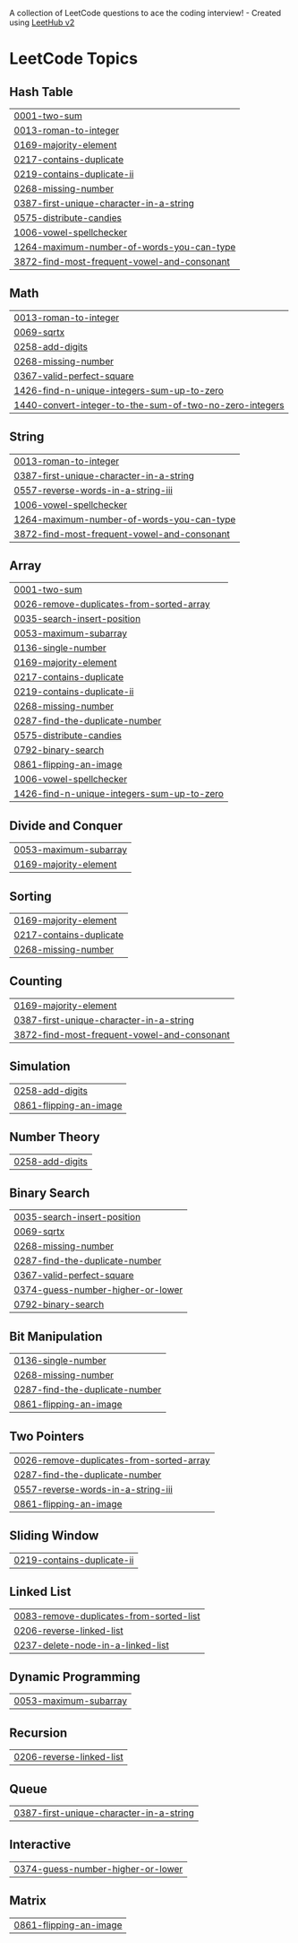 A collection of LeetCode questions to ace the coding interview! - Created using [LeetHub v2](https://github.com/arunbhardwaj/LeetHub-2.0)
<!---LeetCode Topics Start-->
# LeetCode Topics
## Hash Table
|  |
| ------- |
| [0001-two-sum](https://github.com/nikhitadasari26/Leetcode/tree/master/0001-two-sum) |
| [0013-roman-to-integer](https://github.com/nikhitadasari26/Leetcode/tree/master/0013-roman-to-integer) |
| [0169-majority-element](https://github.com/nikhitadasari26/Leetcode/tree/master/0169-majority-element) |
| [0217-contains-duplicate](https://github.com/nikhitadasari26/Leetcode/tree/master/0217-contains-duplicate) |
| [0219-contains-duplicate-ii](https://github.com/nikhitadasari26/Leetcode/tree/master/0219-contains-duplicate-ii) |
| [0268-missing-number](https://github.com/nikhitadasari26/Leetcode/tree/master/0268-missing-number) |
| [0387-first-unique-character-in-a-string](https://github.com/nikhitadasari26/Leetcode/tree/master/0387-first-unique-character-in-a-string) |
| [0575-distribute-candies](https://github.com/nikhitadasari26/Leetcode/tree/master/0575-distribute-candies) |
| [1006-vowel-spellchecker](https://github.com/nikhitadasari26/Leetcode/tree/master/1006-vowel-spellchecker) |
| [1264-maximum-number-of-words-you-can-type](https://github.com/nikhitadasari26/Leetcode/tree/master/1264-maximum-number-of-words-you-can-type) |
| [3872-find-most-frequent-vowel-and-consonant](https://github.com/nikhitadasari26/Leetcode/tree/master/3872-find-most-frequent-vowel-and-consonant) |
## Math
|  |
| ------- |
| [0013-roman-to-integer](https://github.com/nikhitadasari26/Leetcode/tree/master/0013-roman-to-integer) |
| [0069-sqrtx](https://github.com/nikhitadasari26/Leetcode/tree/master/0069-sqrtx) |
| [0258-add-digits](https://github.com/nikhitadasari26/Leetcode/tree/master/0258-add-digits) |
| [0268-missing-number](https://github.com/nikhitadasari26/Leetcode/tree/master/0268-missing-number) |
| [0367-valid-perfect-square](https://github.com/nikhitadasari26/Leetcode/tree/master/0367-valid-perfect-square) |
| [1426-find-n-unique-integers-sum-up-to-zero](https://github.com/nikhitadasari26/Leetcode/tree/master/1426-find-n-unique-integers-sum-up-to-zero) |
| [1440-convert-integer-to-the-sum-of-two-no-zero-integers](https://github.com/nikhitadasari26/Leetcode/tree/master/1440-convert-integer-to-the-sum-of-two-no-zero-integers) |
## String
|  |
| ------- |
| [0013-roman-to-integer](https://github.com/nikhitadasari26/Leetcode/tree/master/0013-roman-to-integer) |
| [0387-first-unique-character-in-a-string](https://github.com/nikhitadasari26/Leetcode/tree/master/0387-first-unique-character-in-a-string) |
| [0557-reverse-words-in-a-string-iii](https://github.com/nikhitadasari26/Leetcode/tree/master/0557-reverse-words-in-a-string-iii) |
| [1006-vowel-spellchecker](https://github.com/nikhitadasari26/Leetcode/tree/master/1006-vowel-spellchecker) |
| [1264-maximum-number-of-words-you-can-type](https://github.com/nikhitadasari26/Leetcode/tree/master/1264-maximum-number-of-words-you-can-type) |
| [3872-find-most-frequent-vowel-and-consonant](https://github.com/nikhitadasari26/Leetcode/tree/master/3872-find-most-frequent-vowel-and-consonant) |
## Array
|  |
| ------- |
| [0001-two-sum](https://github.com/nikhitadasari26/Leetcode/tree/master/0001-two-sum) |
| [0026-remove-duplicates-from-sorted-array](https://github.com/nikhitadasari26/Leetcode/tree/master/0026-remove-duplicates-from-sorted-array) |
| [0035-search-insert-position](https://github.com/nikhitadasari26/Leetcode/tree/master/0035-search-insert-position) |
| [0053-maximum-subarray](https://github.com/nikhitadasari26/Leetcode/tree/master/0053-maximum-subarray) |
| [0136-single-number](https://github.com/nikhitadasari26/Leetcode/tree/master/0136-single-number) |
| [0169-majority-element](https://github.com/nikhitadasari26/Leetcode/tree/master/0169-majority-element) |
| [0217-contains-duplicate](https://github.com/nikhitadasari26/Leetcode/tree/master/0217-contains-duplicate) |
| [0219-contains-duplicate-ii](https://github.com/nikhitadasari26/Leetcode/tree/master/0219-contains-duplicate-ii) |
| [0268-missing-number](https://github.com/nikhitadasari26/Leetcode/tree/master/0268-missing-number) |
| [0287-find-the-duplicate-number](https://github.com/nikhitadasari26/Leetcode/tree/master/0287-find-the-duplicate-number) |
| [0575-distribute-candies](https://github.com/nikhitadasari26/Leetcode/tree/master/0575-distribute-candies) |
| [0792-binary-search](https://github.com/nikhitadasari26/Leetcode/tree/master/0792-binary-search) |
| [0861-flipping-an-image](https://github.com/nikhitadasari26/Leetcode/tree/master/0861-flipping-an-image) |
| [1006-vowel-spellchecker](https://github.com/nikhitadasari26/Leetcode/tree/master/1006-vowel-spellchecker) |
| [1426-find-n-unique-integers-sum-up-to-zero](https://github.com/nikhitadasari26/Leetcode/tree/master/1426-find-n-unique-integers-sum-up-to-zero) |
## Divide and Conquer
|  |
| ------- |
| [0053-maximum-subarray](https://github.com/nikhitadasari26/Leetcode/tree/master/0053-maximum-subarray) |
| [0169-majority-element](https://github.com/nikhitadasari26/Leetcode/tree/master/0169-majority-element) |
## Sorting
|  |
| ------- |
| [0169-majority-element](https://github.com/nikhitadasari26/Leetcode/tree/master/0169-majority-element) |
| [0217-contains-duplicate](https://github.com/nikhitadasari26/Leetcode/tree/master/0217-contains-duplicate) |
| [0268-missing-number](https://github.com/nikhitadasari26/Leetcode/tree/master/0268-missing-number) |
## Counting
|  |
| ------- |
| [0169-majority-element](https://github.com/nikhitadasari26/Leetcode/tree/master/0169-majority-element) |
| [0387-first-unique-character-in-a-string](https://github.com/nikhitadasari26/Leetcode/tree/master/0387-first-unique-character-in-a-string) |
| [3872-find-most-frequent-vowel-and-consonant](https://github.com/nikhitadasari26/Leetcode/tree/master/3872-find-most-frequent-vowel-and-consonant) |
## Simulation
|  |
| ------- |
| [0258-add-digits](https://github.com/nikhitadasari26/Leetcode/tree/master/0258-add-digits) |
| [0861-flipping-an-image](https://github.com/nikhitadasari26/Leetcode/tree/master/0861-flipping-an-image) |
## Number Theory
|  |
| ------- |
| [0258-add-digits](https://github.com/nikhitadasari26/Leetcode/tree/master/0258-add-digits) |
## Binary Search
|  |
| ------- |
| [0035-search-insert-position](https://github.com/nikhitadasari26/Leetcode/tree/master/0035-search-insert-position) |
| [0069-sqrtx](https://github.com/nikhitadasari26/Leetcode/tree/master/0069-sqrtx) |
| [0268-missing-number](https://github.com/nikhitadasari26/Leetcode/tree/master/0268-missing-number) |
| [0287-find-the-duplicate-number](https://github.com/nikhitadasari26/Leetcode/tree/master/0287-find-the-duplicate-number) |
| [0367-valid-perfect-square](https://github.com/nikhitadasari26/Leetcode/tree/master/0367-valid-perfect-square) |
| [0374-guess-number-higher-or-lower](https://github.com/nikhitadasari26/Leetcode/tree/master/0374-guess-number-higher-or-lower) |
| [0792-binary-search](https://github.com/nikhitadasari26/Leetcode/tree/master/0792-binary-search) |
## Bit Manipulation
|  |
| ------- |
| [0136-single-number](https://github.com/nikhitadasari26/Leetcode/tree/master/0136-single-number) |
| [0268-missing-number](https://github.com/nikhitadasari26/Leetcode/tree/master/0268-missing-number) |
| [0287-find-the-duplicate-number](https://github.com/nikhitadasari26/Leetcode/tree/master/0287-find-the-duplicate-number) |
| [0861-flipping-an-image](https://github.com/nikhitadasari26/Leetcode/tree/master/0861-flipping-an-image) |
## Two Pointers
|  |
| ------- |
| [0026-remove-duplicates-from-sorted-array](https://github.com/nikhitadasari26/Leetcode/tree/master/0026-remove-duplicates-from-sorted-array) |
| [0287-find-the-duplicate-number](https://github.com/nikhitadasari26/Leetcode/tree/master/0287-find-the-duplicate-number) |
| [0557-reverse-words-in-a-string-iii](https://github.com/nikhitadasari26/Leetcode/tree/master/0557-reverse-words-in-a-string-iii) |
| [0861-flipping-an-image](https://github.com/nikhitadasari26/Leetcode/tree/master/0861-flipping-an-image) |
## Sliding Window
|  |
| ------- |
| [0219-contains-duplicate-ii](https://github.com/nikhitadasari26/Leetcode/tree/master/0219-contains-duplicate-ii) |
## Linked List
|  |
| ------- |
| [0083-remove-duplicates-from-sorted-list](https://github.com/nikhitadasari26/Leetcode/tree/master/0083-remove-duplicates-from-sorted-list) |
| [0206-reverse-linked-list](https://github.com/nikhitadasari26/Leetcode/tree/master/0206-reverse-linked-list) |
| [0237-delete-node-in-a-linked-list](https://github.com/nikhitadasari26/Leetcode/tree/master/0237-delete-node-in-a-linked-list) |
## Dynamic Programming
|  |
| ------- |
| [0053-maximum-subarray](https://github.com/nikhitadasari26/Leetcode/tree/master/0053-maximum-subarray) |
## Recursion
|  |
| ------- |
| [0206-reverse-linked-list](https://github.com/nikhitadasari26/Leetcode/tree/master/0206-reverse-linked-list) |
## Queue
|  |
| ------- |
| [0387-first-unique-character-in-a-string](https://github.com/nikhitadasari26/Leetcode/tree/master/0387-first-unique-character-in-a-string) |
## Interactive
|  |
| ------- |
| [0374-guess-number-higher-or-lower](https://github.com/nikhitadasari26/Leetcode/tree/master/0374-guess-number-higher-or-lower) |
## Matrix
|  |
| ------- |
| [0861-flipping-an-image](https://github.com/nikhitadasari26/Leetcode/tree/master/0861-flipping-an-image) |
<!---LeetCode Topics End-->